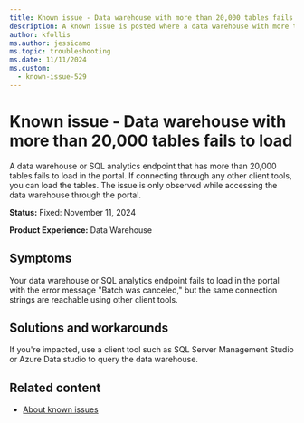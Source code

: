 ```yaml
---
title: Known issue - Data warehouse with more than 20,000 tables fails to load
description: A known issue is posted where a data warehouse with more than 20,000 tables fails to load
author: kfollis
ms.author: jessicamo
ms.topic: troubleshooting
ms.date: 11/11/2024
ms.custom:
  - known-issue-529
---
```


# Known issue - Data warehouse with more than 20,000 tables fails to load

A data warehouse or SQL analytics endpoint that has more than 20,000 tables fails to load in the portal.  If connecting through any other client tools, you can load the tables. The issue is only observed while accessing the data warehouse through the portal.

**Status:** Fixed: November 11, 2024

**Product Experience:** Data Warehouse

## Symptoms

Your data warehouse or SQL analytics endpoint fails to load in the portal with the error message "Batch was canceled," but the same connection strings are reachable using other client tools.

## Solutions and workarounds

If you're impacted, use a client tool such as SQL Server Management Studio or Azure Data studio to query the data warehouse.

## Related content

- [About known issues](https://support.fabric.microsoft.com/known-issues)
